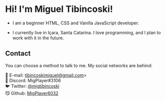 # Hi! I'm Miguel Tibincoski!

- I am a beginner HTML, CSS and Vanilla JavaScript developer.

- I currently live in Içara, Santa Catarina. I love programming, and I plan to work with it in the future.

## Contact
You can choose a method to talk to me. My social networks are behind:

📨 E-mail: tibincoskimiguel@gmail.com> <br>
💬 Discord: MigPlayer#3106<br>
🐦 Twitter: [@migtibincoski](//twitter.com/migtibincoski)<br>
😼 Github: [MigPlayer6032](../../../)<br>
